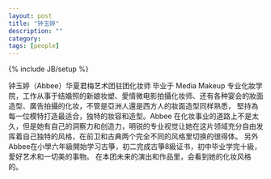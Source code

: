 ```yaml
---
layout: post
title: "钟玉婷"
description: ""
category: 
tags: [people]
---
```

{% include JB/setup %}


钟玉婷（Abbee）华夏君梅艺术团驻团化妆师
毕业于 Media Makeup 专业化妝学院，工作从事于结婚照的新娘妆塑、愛情微电影拍攝化妆师、还有各种宴会的妝面造型、廣告拍攝的化妆，不管是亞洲人還是西方人的妝面造型同样熟悉， 堅持為每一位模特打造最适合，独特的妝容和造型。Abbee 在化妆事业的道路上不是太久，但是她有自己的洞察力和创造力，明锐的专业视觉让她在这片领域充分自由发挥着自己独特的风格，在前卫和古典两个完全不同的风格里切换的很得体。
另外Abbee在小學六年級開始学习古箏，初二完成古箏8級证书，初中毕业学完十級，愛好艺术和一切美的事物。
在本团未来的演出和作品里，会看到她的化妆风格的。

